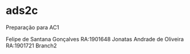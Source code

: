 # ads2c
Preparação para AC1

Felipe de Santana Gonçalves RA:1901648
Jonatas Andrade de Oliveira RA:1901721
Branch2
